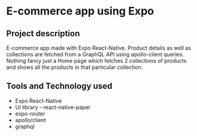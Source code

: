 # E-commerce app using Expo

## Project description
E-commerce app made with Expo React-Native. Product details as well as collections are fetched from a GraphQL API using apollo-client queries. Nothing fancy just a Home page which fetches 2 collections of products and shows all the products in that particular collection.

## Tools and Technology used
- Expo React-Native
- UI library - react-native-paper
- expo-router
- apollo/client
- graphql
